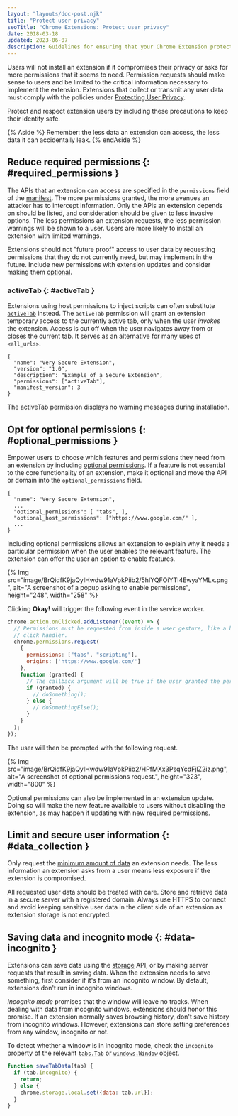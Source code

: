 ```yaml
---
layout: "layouts/doc-post.njk"
title: "Protect user privacy"
seoTitle: "Chrome Extensions: Protect user privacy"
date: 2018-03-18
updated: 2023-06-07
description: Guidelines for ensuring that your Chrome Extension protects user privacy.
---
```


Users will not install an extension if it compromises their privacy or asks for more permissions that it seems to need. Permission requests should make sense to users and be limited to the critical information necessary to implement the extension. Extensions that collect or transmit any user data must comply with the policies under [Protecting User Privacy][user-privacy].

Protect and respect extension users by including these precautions to keep their identity safe.

{% Aside %}
Remember: the less data an extension can access, the less data it can accidentally leak.
{% endAside %}

## Reduce required permissions {: #required_permissions }

The APIs that an extension can access are specified in the `permissions` field of the [manifest][manifest]. The more permissions granted, the more avenues an attacker has to intercept information. Only the APIs an extension depends on should be listed, and consideration should be given to less invasive options. The less permissions an extension requests, the less permission warnings will be shown to a user. Users are more likely to install an extension with limited warnings.

Extensions should not "future proof" access to user data by requesting permissions that they do not currently need, but may implement in the future. Include new permissions with extension updates and consider making them [optional][sec-optional-perms].

### activeTab {: #activeTab }

Extensions using host permissions to inject scripts can often substitute [`activeTab`][activetab] instead. The `activeTab` permission will grant an extension temporary access to the currently active tab, only when the user _invokes_ the extension. Access is cut off when the user navigates away from or closes the current tab. It serves as an alternative for many uses of `<all_urls>`.

```json/4
{
  "name": "Very Secure Extension",
  "version": "1.0",
  "description": "Example of a Secure Extension",
  "permissions": ["activeTab"],
  "manifest_version": 3
}
```

The activeTab permission displays no warning messages during installation.

## Opt for optional permissions {: #optional_permissions }

Empower users to choose which features and permissions they need from an extension by including [optional permissions][optional-perms]. If a feature is not essential to the core functionality of an extension, make it optional and move the API or domain into the `optional_permissions` field.

```json/3
{
  "name": "Very Secure Extension",
  ...
  "optional_permissions": [ "tabs", ],
  "optional_host_permissions": ["https://www.google.com/" ],
  ...
}
```

Including optional permissions allows an extension to explain why it needs a particular permission
when the user enables the relevant feature. The extension can offer the user an option to enable
features.

{% Img src="image/BrQidfK9jaQyIHwdw91aVpkPiib2/5hIYQFOiYTl4EwyaYMLx.png",
       alt="A screenshot of a popup asking to enable permissions", height="248", width="258" %}

Clicking **Okay!** will trigger the following event in the service worker.

```js
chrome.action.onClicked.addListener((event) => {
  // Permissions must be requested from inside a user gesture, like a button's
  // click handler.
  chrome.permissions.request(
    {
      permissions: ["tabs", "scripting"],
      origins: ['https://www.google.com/']
    },
    function (granted) {
      // The callback argument will be true if the user granted the permissions.
      if (granted) {
        // doSomething();
      } else {
        // doSomethingElse();
      }
    }
  );
});
```

The user will then be prompted with the following request.

{% Img src="image/BrQidfK9jaQyIHwdw91aVpkPiib2/HPfMXx3PsqYcdFjlZ2iz.png",
       alt="A screenshot of optional permissions request.", height="323", width="800" %}

Optional permissions can also be implemented in an extension update. Doing so will make the new
feature available to users without disabling the extension, as may happen if updating with new
required permissions.

## Limit and secure user information {: #data_collection }

Only request the [minimum amount of data][perms] an extension needs. The less information an extension asks from a user means less exposure if the extension is compromised.

All requested user data should be treated with care. Store and retrieve data in a secure server with
a registered domain. Always use HTTPS to connect and avoid keeping sensitive user data in the client
side of an extension as extension storage is not encrypted.

## Saving data and incognito mode {: #data-incognito }

Extensions can save data using the [storage][api-storage] API, or by making server requests that
result in saving data. When the extension needs to save something, first consider if it's from an
incognito window. By default, extensions don't run in incognito windows.

_Incognito mode_ promises that the window will leave no tracks. When dealing with data from
incognito windows, extensions should honor this promise. If an extension normally saves browsing
history, don't save history from incognito windows. However, extensions can store setting
preferences from any window, incognito or not.

To detect whether a window is in incognito mode, check the `incognito` property of the relevant
[`tabs.Tab`][api-tab] or [`windows.Window`][api-window] object.

```js
function saveTabData(tab) {
  if (tab.incognito) {
    return;
  } else {
    chrome.storage.local.set({data: tab.url});
  }
}
```

[activetab]: /docs/extensions/mv3/manifest/activeTab
[api-storage]: /docs/extensions/reference/storage
[api-tab]: /docs/extensions/reference/tabs/#type-Tab
[api-window]: /docs/extensions/reference/windows/#type-Window
[handling-reqs]: /docs/webstore/program-policies/data-handling/
[limited-use]: /docs/webstore/program-policies/limited-use/
[manifest]: /docs/extensions/mv3/manifest
[optional-perms]: /docs/extensions/reference/permissions#manifest
[perms]: /docs/webstore/program-policies/permissions/
[sec-optional-perms]: #optional_permissions
[user-privacy]: /docs/webstore/program-policies/#:~:text=protecting%20user%20privacy
